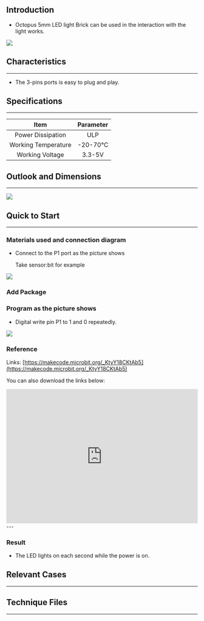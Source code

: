 ## Introduction


- Octopus 5mm LED light Brick can be used in the interaction with the light works.

 ![](https://i.imgur.com/Raj46TF.jpg)

## Characteristics
---
- The 3-pins ports is easy to plug and play.

## Specifications
---
Item | Parameter 
:-: | :-: 
Power Dissipation|ULP
Working Temperature|-20-70℃
Working Voltage|3.3-5V
## Outlook and Dimensions
---

 ![](https://i.imgur.com/oFiMInJ.png)

## Quick to Start
---

### Materials used and connection diagram

- Connect to the P1 port as the picture shows

  Take sensor:bit for example

![](https://i.imgur.com/gPeDZkY.png)
### Add Package

### Program as the picture shows
- Digital write pin P1 to 1 and 0 repeatedly.

 ![](https://i.imgur.com/vL9kUwl.png)

### Reference

Links: [https://makecode.microbit.org/_KtyY18CKtAb5](https://makecode.microbit.org/_KtyY18CKtAb5)

You can also download the links below:

<div style="position:relative;height:0;padding-bottom:70%;overflow:hidden;"><iframe style="position:absolute;top:0;left:0;width:100%;height:100%;" src="https://makecode.microbit.org/#pub:_KtyY18CKtAb5" frameborder="0" sandbox="allow-popups allow-forms allow-scripts allow-same-origin"></iframe></div>  
---

### Result
- The LED lights on each second while the power is on.

## Relevant Cases
---

## Technique Files
---
